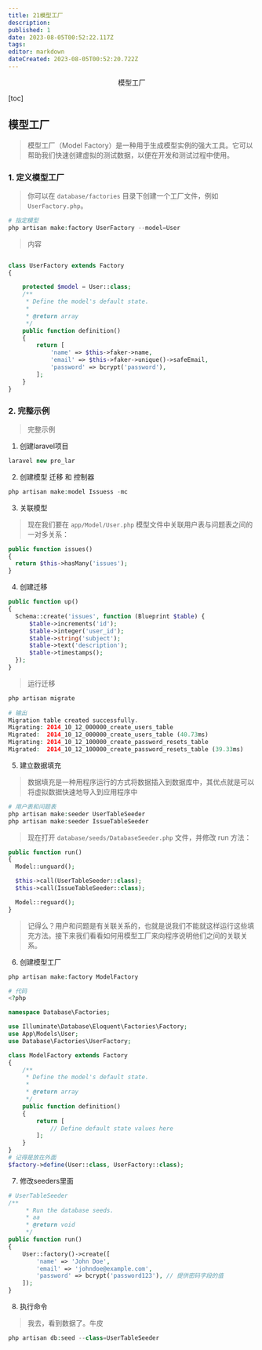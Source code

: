 ```yaml
---
title: 21模型工厂
description: 
published: 1
date: 2023-08-05T00:52:22.117Z
tags: 
editor: markdown
dateCreated: 2023-08-05T00:52:20.722Z
---
```


<center>模型工厂</center>





[toc]







## 模型工厂

> 模型工厂（Model Factory）是一种用于生成模型实例的强大工具。它可以帮助我们快速创建虚拟的测试数据，以便在开发和测试过程中使用。







### 1. 定义模型工厂

> 你可以在 `database/factories` 目录下创建一个工厂文件，例如 `UserFactory.php`。

```php
# 指定模型
php artisan make:factory UserFactory --model=User
```

> 内容

```php

class UserFactory extends Factory
{

    protected $model = User::class;
    /**
     * Define the model's default state.
     *
     * @return array
     */
    public function definition()
    {
        return [
            'name' => $this->faker->name,
            'email' => $this->faker->unique()->safeEmail,
            'password' => bcrypt('password'),
        ];
    }
}
```







### 2. 完整示例

> 完整示例

1. 创建laravel项目

```php
laravel new pro_lar
```

2. 创建模型  迁移 和 控制器

```php
php artisan make:model Issuess -mc
```

3. 关联模型

>  现在我们要在 `app/Model/User.php` 模型文件中关联用户表与问题表之间的一对多关系：

```php
public function issues()
{
  return $this->hasMany('issues');
}
```

4. 创建迁移

```php
public function up()
{
  Schema::create('issues', function (Blueprint $table) {
      $table->increments('id');
      $table->integer('user_id');
      $table->string('subject');
      $table->text('description');
      $table->timestamps();
  });
}
```

> 运行迁移

```php
php artisan migrate
    
# 输出
Migration table created successfully.
Migrating: 2014_10_12_000000_create_users_table
Migrated:  2014_10_12_000000_create_users_table (40.73ms)
Migrating: 2014_10_12_100000_create_password_resets_table
Migrated:  2014_10_12_100000_create_password_resets_table (39.33ms)
```

5. 建立数据填充

> 数据填充是一种用程序运行的方式将数据插入到数据库中，其优点就是可以将虚拟数据快速地导入到应用程序中

```php
# 用户表和问题表
php artisan make:seeder UserTableSeeder
php artisan make:seeder IssueTableSeeder
```

> 现在打开 `database/seeds/DatabaseSeeder.php` 文件，并修改 run 方法：

```php
public function run()
{
  Model::unguard();

  $this->call(UserTableSeeder::class);
  $this->call(IssueTableSeeder::class);

  Model::reguard();
}

```

> 记得么？用户和问题是有关联关系的，也就是说我们不能就这样运行这些填充方法。接下来我们看看如何用模型工厂来向程序说明他们之间的关联关系。

6. 创建模型工厂

```php
php artisan make:factory ModelFactory

# 代码
<?php

namespace Database\Factories;

use Illuminate\Database\Eloquent\Factories\Factory;
use App\Models\User;
use Database\Factories\UserFactory;

class ModelFactory extends Factory
{
    /**
     * Define the model's default state.
     *
     * @return array
     */
    public function definition()
    {
        return [
            // Define default state values here
        ];
    }
}
# 记得是放在外面
$factory->define(User::class, UserFactory::class);
```

7. 修改seeders里面

```php
# UserTableSeeder
/**
     * Run the database seeds.
     * aa
     * @return void
     */
public function run()
{
    User::factory()->create([
        'name' => 'John Doe',
        'email' => 'johndoe@example.com',
        'password' => bcrypt('password123'), // 提供密码字段的值
    ]);
}
```

8. 执行命令

> 我去，看到数据了。牛皮

```php
php artisan db:seed --class=UserTableSeeder
```

